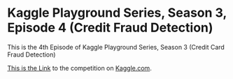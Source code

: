 # Kaggle Playground Series, Season 3, Episode 4 (Credit Fraud Detection)
This is the 4th Episode of Kaggle Playground Series, Season 3 (Credit Card Fraud Detection)

[This is the Link](https://www.kaggle.com/competitions/playground-series-s3e4) to the competition on [Kaggle.com](https://www.kaggle.com).
